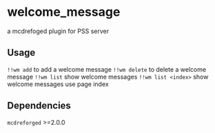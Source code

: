 # welcome_message
a mcdrefoged plugin for PSS server

## Usage

`!!wm add` to add a welcome message
`!!wm delete` to delete a welcome message
`!!wm list` show welcome messages
`!!wm list <index>` show welcome messages use page index

## Dependencies

`mcdreforged` >=2.0.0
